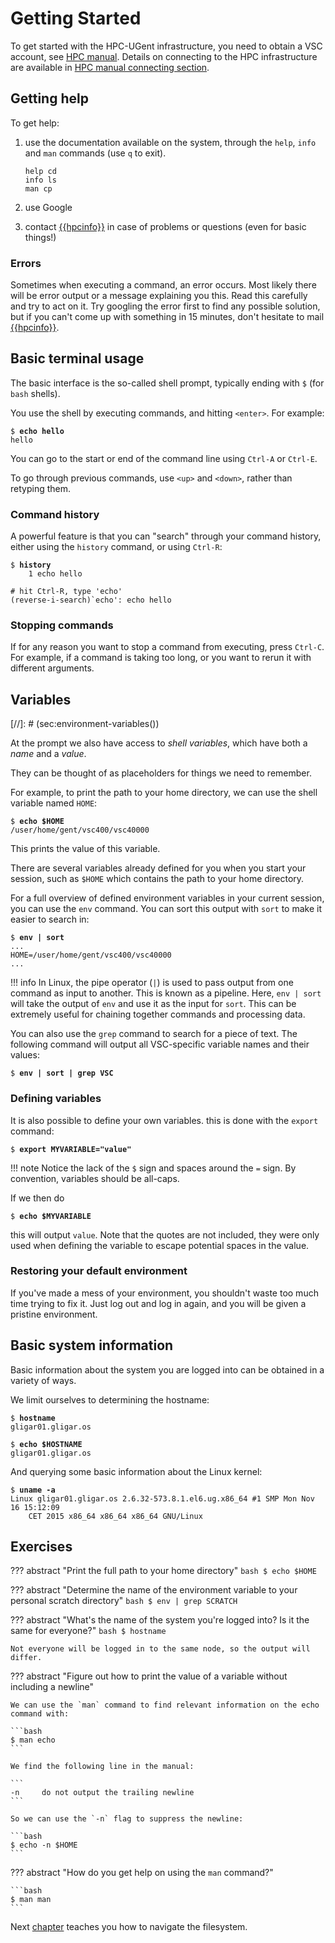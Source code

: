 # Getting Started

To get started with the HPC-UGent infrastructure, you need to obtain a
VSC account, see [HPC manual](../account.md). 
Details on connecting to the HPC infrastructure are available in
[HPC manual connecting section](../connecting.md).

## Getting help

To get help:

1.  use the documentation available on the system, through the `help`,
    `info` and `man` commands (use `q` to exit).
    ```
    help cd
    info ls
    man cp
    ```

2.  use Google

3.  contact <a href="mailto:{{hpcinfo}}">{{hpcinfo}}</a> in case 
of problems or questions (even for basic things!)

### Errors

Sometimes when executing a command, an error occurs. Most likely there
will be error output or a message explaining you this. Read this
carefully and try to act on it. Try googling the error first to find any
possible solution, but if you can't come up with something in 15
minutes, don't hesitate to mail <a href="mailto:{{hpcinfo}}">{{hpcinfo}}</a>.

## Basic terminal usage

The basic interface is the so-called shell prompt, typically ending with
`$` (for `bash` shells).

You use the shell by executing commands, and hitting `<enter>`. For
example:
<pre><code>$<b> echo hello</b>
hello
</code></pre>

You can go to the start or end of the command line using `Ctrl-A` or
`Ctrl-E`.

To go through previous commands, use `<up>` and `<down>`, rather than
retyping them.

### Command history

A powerful feature is that you can "search" through your command
history, either using the `history` command, or using `Ctrl-R`:
<pre><code>$<b> history</b>
    1 echo hello

# hit Ctrl-R, type 'echo' 
(reverse-i-search)`echo': echo hello
</code></pre>

### Stopping commands

If for any reason you want to stop a command from executing, press
`Ctrl-C`. For example, if a command is taking too long, or you want to
rerun it with different arguments.

## Variables

[//]: # (sec:environment-variables())

At the prompt we also have access to *shell variables*, which have both a
*name* and a *value*.

They can be thought of as placeholders for things we need to remember.

For example, to print the path to your home directory, we can use the
shell variable named `HOME`:

<pre><code>$<b> echo $HOME</b>
/user/home/gent/vsc400/vsc40000
</code></pre>

This prints the value of this variable.

There are several variables already defined for you when you start your
session, such as `$HOME` which contains the path to your home directory.

For a full overview of defined environment variables in your current
session, you can use the `env` command. You can sort this output with
`sort` to make it easier to search in:

<pre><code>$<b> env | sort</b>
...
HOME=/user/home/gent/vsc400/vsc40000
...
</code></pre>

!!! info
    In Linux, the pipe operator (`|`) is used to pass output from one command as input to another. 
    This is known as a pipeline. Here, `env | sort` will take the output of `env` and use it as the input for `sort`. 
    This can be extremely useful for chaining together commands and processing data.

You can also use the `grep` command to search for a piece of text. The
following command will output all VSC-specific variable names and their
values:

<pre><code>$ <b>env | sort | grep VSC</b></code></pre>

### Defining variables

It is also possible to define your own variables. this is done with the `export` command:

<pre><code>$ <b>export MYVARIABLE="value"</b></code></pre>


!!! note
    Notice the lack of the `$` sign and spaces around the `=` sign. 
    By convention, variables should be all-caps.

If we then do
<pre><code>$ <b>echo $MYVARIABLE</b></code></pre>

this will output `value`. Note that the quotes are not included, they
were only used when defining the variable to escape potential spaces in
the value.


### Restoring your default environment

If you've made a mess of your environment, you shouldn't waste too much
time trying to fix it. Just log out and log in again, and you will be
given a pristine environment.

Basic system information
------------------------

Basic information about the system you are logged into can be obtained
in a variety of ways.

We limit ourselves to determining the hostname:
<pre><code>$ <b>hostname</b>
gligar01.gligar.os

$ <b>echo $HOSTNAME</b>
gligar01.gligar.os
</code></pre>

And querying some basic information about the Linux kernel:
<pre><code>$ <b>uname -a</b>
Linux gligar01.gligar.os 2.6.32-573.8.1.el6.ug.x86_64 #1 SMP Mon Nov 16 15:12:09
    CET 2015 x86_64 x86_64 x86_64 GNU/Linux
</code></pre>



## Exercises

??? abstract "Print the full path to your home directory"
    ```bash
    $ echo $HOME
    ```

??? abstract "Determine the name of the environment variable to your personal scratch directory"
    ```bash
    $ env | grep SCRATCH
    ```

??? abstract "What's the name of the system you're logged into? Is it the same for everyone?"
    ```bash
    $ hostname
    ```
    
    Not everyone will be logged in to the same node, so the output will differ.

??? abstract "Figure out how to print the value of a variable without including a newline"
    
    We can use the `man` command to find relevant information on the echo command with:

    ```bash
    $ man echo
    ```

    We find the following line in the manual:

    ```
    -n     do not output the trailing newline
    ```
    
    So we can use the `-n` flag to suppress the newline:
    
    ```bash
    $ echo -n $HOME
    ```

??? abstract "How do you get help on using the `man` command?"
    
    ```bash
    $ man man
    ```

Next [chapter](navigating.md) teaches you how to navigate the filesystem.
